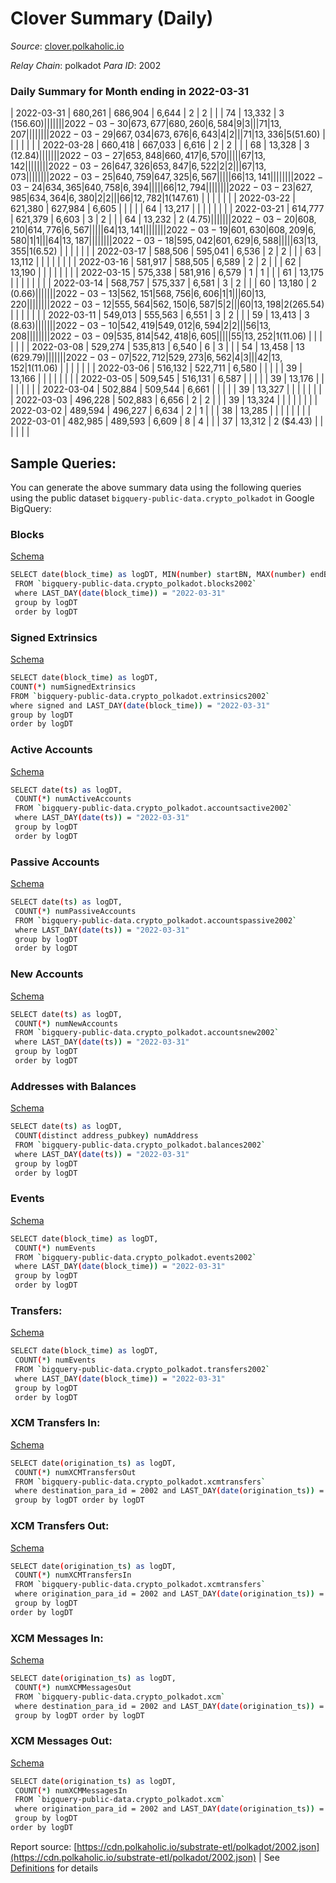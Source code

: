 # Clover Summary (Daily)

_Source_: [clover.polkaholic.io](https://clover.polkaholic.io)

*Relay Chain*: polkadot
*Para ID*: 2002



### Daily Summary for Month ending in 2022-03-31


| 2022-03-31 | 680,261 | 686,904 | 6,644 | 2 | 2 |  |  | 74 | 13,332 | 3 ($156.60) |   |   |  |  |  |
| 2022-03-30 | 673,677 | 680,260 | 6,584 | 9 | 3 |  |  | 71 | 13,207 |   |   |   |  |  |  |
| 2022-03-29 | 667,034 | 673,676 | 6,643 | 4 | 2 |  |  | 71 | 13,336 | 5 ($51.60) |   |   |  |  |  |
| 2022-03-28 | 660,418 | 667,033 | 6,616 | 2 | 2 |  |  | 68 | 13,328 | 3 ($12.84) |   |   |  |  |  |
| 2022-03-27 | 653,848 | 660,417 | 6,570 |  |  |  |  | 67 | 13,142 |   |   |   |  |  |  |
| 2022-03-26 | 647,326 | 653,847 | 6,522 | 2 | 2 |  |  | 67 | 13,073 |   |   |   |  |  |  |
| 2022-03-25 | 640,759 | 647,325 | 6,567 |  |  |  |  | 66 | 13,141 |   |   |   |  |  |  |
| 2022-03-24 | 634,365 | 640,758 | 6,394 |  |  |  |  | 66 | 12,794 |   |   |   |  |  |  |
| 2022-03-23 | 627,985 | 634,364 | 6,380 | 2 | 2 |  |  | 66 | 12,782 | 1 ($147.61) |   |   |  |  |  |
| 2022-03-22 | 621,380 | 627,984 | 6,605 |  |  |  |  | 64 | 13,217 |   |   |   |  |  |  |
| 2022-03-21 | 614,777 | 621,379 | 6,603 | 3 | 2 |  |  | 64 | 13,232 | 2 ($4.75) |   |   |  |  |  |
| 2022-03-20 | 608,210 | 614,776 | 6,567 |  |  |  |  | 64 | 13,141 |   |   |   |  |  |  |
| 2022-03-19 | 601,630 | 608,209 | 6,580 | 1 | 1 |  |  | 64 | 13,187 |   |   |   |  |  |  |
| 2022-03-18 | 595,042 | 601,629 | 6,588 |  |  |  |  | 63 | 13,355 | 1 ($6.52) |   |   |  |  |  |
| 2022-03-17 | 588,506 | 595,041 | 6,536 | 2 | 2 |  |  | 63 | 13,112 |   |   |   |  |  |  |
| 2022-03-16 | 581,917 | 588,505 | 6,589 | 2 | 2 |  |  | 62 | 13,190 |   |   |   |  |  |  |
| 2022-03-15 | 575,338 | 581,916 | 6,579 | 1 | 1 |  |  | 61 | 13,175 |   |   |   |  |  |  |
| 2022-03-14 | 568,757 | 575,337 | 6,581 | 3 | 2 |  |  | 60 | 13,180 | 2 ($0.66) |   |   |  |  |  |
| 2022-03-13 | 562,151 | 568,756 | 6,606 | 1 | 1 |  |  | 60 | 13,220 |   |   |   |  |  |  |
| 2022-03-12 | 555,564 | 562,150 | 6,587 | 5 | 2 |  |  | 60 | 13,198 | 2 ($265.54) |   |   |  |  |  |
| 2022-03-11 | 549,013 | 555,563 | 6,551 | 3 | 2 |  |  | 59 | 13,413 | 3 ($8.63) |   |   |  |  |  |
| 2022-03-10 | 542,419 | 549,012 | 6,594 | 2 | 2 |  |  | 56 | 13,208 |   |   |   |  |  |  |
| 2022-03-09 | 535,814 | 542,418 | 6,605 |  |  |  |  | 55 | 13,252 | 1 ($11.06) |   |   |  |  |  |
| 2022-03-08 | 529,274 | 535,813 | 6,540 | 6 | 3 |  |  | 54 | 13,458 | 13 ($629.79) |   |   |  |  |  |
| 2022-03-07 | 522,712 | 529,273 | 6,562 | 4 | 3 |  |  | 42 | 13,152 | 1 ($11.06) |   |   |  |  |  |
| 2022-03-06 | 516,132 | 522,711 | 6,580 |  |  |  |  | 39 | 13,166 |   |   |   |  |  |  |
| 2022-03-05 | 509,545 | 516,131 | 6,587 |  |  |  |  | 39 | 13,176 |   |   |   |  |  |  |
| 2022-03-04 | 502,884 | 509,544 | 6,661 |  |  |  |  | 39 | 13,327 |   |   |   |  |  |  |
| 2022-03-03 | 496,228 | 502,883 | 6,656 | 2 | 2 |  |  | 39 | 13,324 |   |   |   |  |  |  |
| 2022-03-02 | 489,594 | 496,227 | 6,634 | 2 | 1 |  |  | 38 | 13,285 |   |   |   |  |  |  |
| 2022-03-01 | 482,985 | 489,593 | 6,609 | 8 | 4 |  |  | 37 | 13,312 | 2 ($4.43) |   |   |  |  |  |

## Sample Queries:
You can generate the above summary data using the following queries using the public dataset `bigquery-public-data.crypto_polkadot` in Google BigQuery:


### Blocks 

[Schema](https://github.com/colorfulnotion/substrate-etl/blob/main/schema/blocks.json)

```bash
SELECT date(block_time) as logDT, MIN(number) startBN, MAX(number) endBN, COUNT(*) numBlocks 
 FROM `bigquery-public-data.crypto_polkadot.blocks2002`  
 where LAST_DAY(date(block_time)) = "2022-03-31" 
 group by logDT 
 order by logDT
```

### Signed Extrinsics 

[Schema](https://github.com/colorfulnotion/substrate-etl/blob/main/schema/extrinsics.json)

```bash
SELECT date(block_time) as logDT, 
COUNT(*) numSignedExtrinsics 
FROM `bigquery-public-data.crypto_polkadot.extrinsics2002`  
where signed and LAST_DAY(date(block_time)) = "2022-03-31" 
group by logDT 
order by logDT
```

### Active Accounts 

[Schema](https://github.com/colorfulnotion/substrate-etl/blob/main/schema/accountsactive.json)

```bash
SELECT date(ts) as logDT, 
 COUNT(*) numActiveAccounts 
 FROM `bigquery-public-data.crypto_polkadot.accountsactive2002` 
 where LAST_DAY(date(ts)) = "2022-03-31" 
 group by logDT 
 order by logDT
```

### Passive Accounts 

[Schema](https://github.com/colorfulnotion/substrate-etl/blob/main/schema/accountspassive.json)

```bash
SELECT date(ts) as logDT, 
 COUNT(*) numPassiveAccounts 
 FROM `bigquery-public-data.crypto_polkadot.accountspassive2002` 
 where LAST_DAY(date(ts)) = "2022-03-31" 
 group by logDT 
 order by logDT
```

### New Accounts 

[Schema](https://github.com/colorfulnotion/substrate-etl/blob/main/schema/accountsnew.json)

```bash
SELECT date(ts) as logDT, 
 COUNT(*) numNewAccounts 
 FROM `bigquery-public-data.crypto_polkadot.accountsnew2002` 
 where LAST_DAY(date(ts)) = "2022-03-31" 
 group by logDT
 order by logDT
```

### Addresses with Balances 

[Schema](https://github.com/colorfulnotion/substrate-etl/blob/main/schema/balances.json)

```bash
SELECT date(ts) as logDT,
 COUNT(distinct address_pubkey) numAddress 
 FROM `bigquery-public-data.crypto_polkadot.balances2002` 
 where LAST_DAY(date(ts)) = "2022-03-31" 
 group by logDT 
 order by logDT
```

### Events 

[Schema](https://github.com/colorfulnotion/substrate-etl/blob/main/schema/events.json)

```bash
SELECT date(block_time) as logDT, 
 COUNT(*) numEvents 
 FROM `bigquery-public-data.crypto_polkadot.events2002` 
 where LAST_DAY(date(block_time)) = "2022-03-31" 
 group by logDT 
 order by logDT
```

### Transfers:

[Schema](https://github.com/colorfulnotion/substrate-etl/blob/main/schema/transfers.json)

```bash
SELECT date(block_time) as logDT, 
 COUNT(*) numEvents 
 FROM `bigquery-public-data.crypto_polkadot.transfers2002` 
 where LAST_DAY(date(block_time)) = "2022-03-31" 
 group by logDT 
 order by logDT
```

### XCM Transfers In: 

[Schema](https://github.com/colorfulnotion/substrate-etl/blob/main/schema/xcmtransfers.json)

```bash
SELECT date(origination_ts) as logDT, 
 COUNT(*) numXCMTransfersOut 
 FROM `bigquery-public-data.crypto_polkadot.xcmtransfers` 
 where destination_para_id = 2002 and LAST_DAY(date(origination_ts)) = "2022-03-31" 
 group by logDT order by logDT
```

### XCM Transfers Out: 

[Schema](https://github.com/colorfulnotion/substrate-etl/blob/main/schema/xcmtransfers.json)

```bash
SELECT date(origination_ts) as logDT, 
 COUNT(*) numXCMTransfersIn 
 FROM `bigquery-public-data.crypto_polkadot.xcmtransfers` 
 where origination_para_id = 2002 and LAST_DAY(date(origination_ts)) = "2022-03-31" 
 group by logDT 
order by logDT
```

### XCM Messages In: 

[Schema](https://github.com/colorfulnotion/substrate-etl/blob/main/schema/xcm.json)

```bash
SELECT date(origination_ts) as logDT, 
 COUNT(*) numXCMMessagesOut 
 FROM `bigquery-public-data.crypto_polkadot.xcm` 
 where destination_para_id = 2002 and LAST_DAY(date(origination_ts)) = "2022-03-31" 
 group by logDT order by logDT
```

### XCM Messages Out: 

[Schema](https://github.com/colorfulnotion/substrate-etl/blob/main/schema/xcm.json)

```bash
SELECT date(origination_ts) as logDT, 
 COUNT(*) numXCMMessagesIn 
 FROM `bigquery-public-data.crypto_polkadot.xcm` 
 where origination_para_id = 2002 and LAST_DAY(date(origination_ts)) = "2022-03-31" 
 group by logDT 
order by logDT
```


Report source: [https://cdn.polkaholic.io/substrate-etl/polkadot/2002.json](https://cdn.polkaholic.io/substrate-etl/polkadot/2002.json) | See [Definitions](/DEFINITIONS.md) for details
